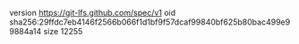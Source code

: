 version https://git-lfs.github.com/spec/v1
oid sha256:29ffdc7eb4146f2566b066f1d1bf9f57dcaf99840bf625b80bac499e99884a14
size 12255
